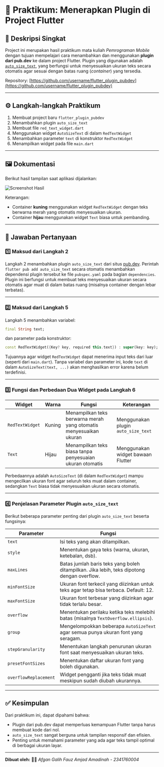 # 🧩 Praktikum: Menerapkan Plugin di Project Flutter

## 📘 Deskripsi Singkat

Project ini merupakan hasil praktikum mata kuliah *Pemrograman Mobile* dengan tujuan mempelajari cara menambahkan dan menggunakan **plugin dari pub.dev** ke dalam project Flutter.
Plugin yang digunakan adalah [`auto_size_text`](https://pub.dev/packages/auto_size_text), yang berfungsi untuk menyesuaikan ukuran teks secara otomatis agar sesuai dengan batas ruang (*container*) yang tersedia.

Repository: [https://github.com/username/flutter_plugin_pubdev](https://github.com/username/flutter_plugin_pubdev)

---

## ⚙️ Langkah-langkah Praktikum

1. Membuat project baru `flutter_plugin_pubdev`
2. Menambahkan plugin `auto_size_text`
3. Membuat file `red_text_widget.dart`
4. Menggunakan widget `AutoSizeText` di dalam `RedTextWidget`
5. Menambahkan parameter `text` di konstruktor `RedTextWidget`
6. Menampilkan widget pada file `main.dart`

---

## 🖼️ Dokumentasi

Berikut hasil tampilan saat aplikasi dijalankan:

![Screenshot Hasil](langkah7.png)

Keterangan:

* Container **kuning** menggunakan widget `RedTextWidget` dengan teks berwarna merah yang otomatis menyesuaikan ukuran.
* Container **hijau** menggunakan widget `Text` biasa untuk pembanding.

---

## 💬 Jawaban Pertanyaan

### 1️⃣ Maksud dari Langkah 2

Langkah 2 menambahkan plugin `auto_size_text` dari situs [pub.dev](https://pub.dev).
Perintah `flutter pub add auto_size_text` secara otomatis menambahkan dependensi plugin tersebut ke file `pubspec.yaml` pada bagian `dependencies`.
Plugin ini berfungsi untuk membuat teks menyesuaikan ukuran secara otomatis agar muat di dalam batas ruang (misalnya container dengan lebar terbatas).

---

### 2️⃣ Maksud dari Langkah 5

Langkah 5 menambahkan variabel:

```dart
final String text;
```

dan parameter pada konstruktor:

```dart
const RedTextWidget({Key? key, required this.text}) : super(key: key);
```

Tujuannya agar widget `RedTextWidget` dapat menerima input teks dari luar (seperti dari `main.dart`).
Tanpa variabel dan parameter ini, kode `text` di dalam `AutoSizeText(text, ...)` akan menghasilkan error karena belum terdefinisi.

---

### 3️⃣ Fungsi dan Perbedaan Dua Widget pada Langkah 6

| Widget          | Warna  | Fungsi                                                            | Keterangan                          |
| --------------- | ------ | ----------------------------------------------------------------- | ----------------------------------- |
| `RedTextWidget` | Kuning | Menampilkan teks berwarna merah yang otomatis menyesuaikan ukuran | Menggunakan plugin `auto_size_text` |
| `Text`          | Hijau  | Menampilkan teks biasa tanpa penyesuaian ukuran otomatis          | Menggunakan widget bawaan Flutter   |

Perbedaannya adalah `AutoSizeText` (di dalam `RedTextWidget`) mampu mengecilkan ukuran font agar seluruh teks muat dalam container, sedangkan `Text` biasa tidak menyesuaikan ukuran secara otomatis.

---

### 4️⃣ Penjelasan Parameter Plugin `auto_size_text`

Berikut beberapa parameter penting dari plugin `auto_size_text` beserta fungsinya:

| Parameter             | Fungsi                                                                                     |
| --------------------- | ------------------------------------------------------------------------------------------ |
| `text`                | Isi teks yang akan ditampilkan.                                                            |
| `style`               | Menentukan gaya teks (warna, ukuran, ketebalan, dsb).                                      |
| `maxLines`            | Batas jumlah baris teks yang boleh ditampilkan. Jika lebih, teks dipotong dengan overflow. |
| `minFontSize`         | Ukuran font terkecil yang diizinkan untuk teks agar tetap bisa terbaca. Default: 12.       |
| `maxFontSize`         | Ukuran font terbesar yang diizinkan agar tidak terlalu besar.                              |
| `overflow`            | Menentukan perilaku ketika teks melebihi batas (misalnya `TextOverflow.ellipsis`).         |
| `group`               | Mengelompokkan beberapa `AutoSizeText` agar semua punya ukuran font yang seragam.          |
| `stepGranularity`     | Menentukan langkah penurunan ukuran font saat menyesuaikan ukuran teks.                    |
| `presetFontSizes`     | Menentukan daftar ukuran font yang boleh digunakan.                                        |
| `overflowReplacement` | Widget pengganti jika teks tidak muat meskipun sudah diubah ukurannya.                     |

---

## ✅ Kesimpulan

Dari praktikum ini, dapat dipahami bahwa:

* Plugin dari pub.dev dapat memperluas kemampuan Flutter tanpa harus membuat kode dari nol.
* `auto_size_text` sangat berguna untuk tampilan responsif dan efisien.
* Penting untuk memahami parameter yang ada agar teks tampil optimal di berbagai ukuran layar.

---

**Dibuat oleh:**
🧑‍💻 *Afgan Galih Fauz Amjad Amadinah - 2341760004*

